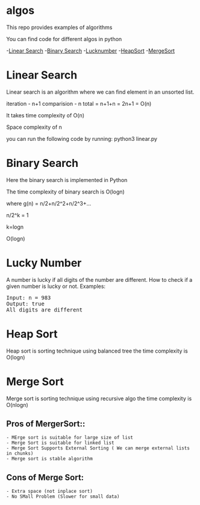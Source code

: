 # algos
This repo provides examples of algorithms

You can find code for different algos in python

-[Linear Search](#linear-search)
-[Binary Search](#binary-search)
-[Lucknumber](#lucky-number)
-[HeapSort](#heap-sort)
-[MergeSort](#merge-sort)

# Linear Search

Linear search is an algorithm where we can find element in an unsorted list.

iteration - n+1
comparision - n
 total = n+1+n = 2n+1 = O(n)

It takes time complexity of O(n)

Space complexity of n

you can run the following code by running: python3 linear.py

# Binary Search


Here the binary search is implemented in Python

The time complexity of binary search is O(logn)

where g(n) = n/2+n/2^2+n/2^3+...

n/2^k = 1

k=logn

O(logn)

# Lucky Number

A number is lucky if all digits of the number are different. How to check if a given number is lucky or not.
Examples: 
 

<pre>Input: n = 983
Output: true
All digits are different</pre>

# Heap Sort
Heap sort is sorting technique using balanced tree
the time complexity is O(logn)
# Merge Sort

Merge sort is sorting technique using recursive algo
the time complexity is O(nlogn)
## Pros of MergerSort::

    - MErge sort is suitable for large size of list
    - Merge Sort is suitable for linked list
    - Merge Sort Supports External Sorting ( We can merge external lists in chunks)
    - Merge sort is stable algorithm
## Cons of Merge Sort:
    - Extra space (not inplace sort)
    - No SMall Problem (Slower for small data)